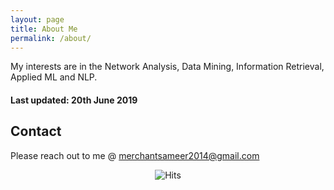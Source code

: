 ```yaml
---
layout: page
title: About Me
permalink: /about/
---
```


My interests are in the Network Analysis, Data Mining, Information Retrieval, Applied ML and NLP. 

#### Last updated: 20th June 2019

## Contact

Please reach out to me @ [merchantsameer2014@gmail.com](mailto:merchantsameer2014@gmail.com)


<center> <img src="https://hitcounter.pythonanywhere.com/count/tag.svg" alt="Hits"> </center>
